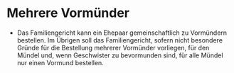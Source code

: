 # Mehrere Vormünder

- Das Familiengericht kann ein Ehepaar gemeinschaftlich zu Vormündern bestellen. Im Übrigen soll das Familiengericht, sofern nicht besondere Gründe für die Bestellung mehrerer Vormünder vorliegen, für den Mündel und, wenn Geschwister zu bevormunden sind, für alle Mündel nur einen Vormund bestellen.


